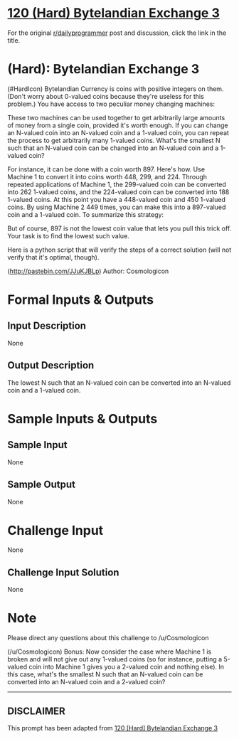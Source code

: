 # [120 (Hard) Bytelandian Exchange 3](https://www.reddit.com/r/dailyprogrammer/comments/19whtk/030813_challenge_120_hard_bytelandian_exchange_3/)

For the original [r/dailyprogrammer](https://www.reddit.com/r/dailyprogrammer/) post and discussion, click the link in the title.

#  (Hard): Bytelandian Exchange 3
(#HardIcon)
Bytelandian Currency is coins with positive integers on them. (Don't worry about 0-valued coins because they're useless for this problem.) You have access to two peculiar money changing machines:

These two machines can be used together to get arbitrarily large amounts of money from a single coin, provided it's worth enough. If you can change an N-valued coin into an N-valued coin and a 1-valued coin, you can repeat the process to get arbitrarily many 1-valued coins. What's the smallest N such that an N-valued coin can be changed into an N-valued coin and a 1-valued coin?

For instance, it can be done with a coin worth 897. Here's how. Use Machine 1 to convert it into coins worth 448, 299, and 224. Through repeated applications of Machine 1, the 299-valued coin can be converted into 262 1-valued coins, and the 224-valued coin can be converted into 188 1-valued coins. At this point you have a 448-valued coin and 450 1-valued coins. By using Machine 2 449 times, you can make this into a 897-valued coin and a 1-valued coin. To summarize this strategy:

But of course, 897 is not the lowest coin value that lets you pull this trick off. Your task is to find the lowest such value.

Here is a python script that will verify the steps of a correct solution (will not verify that it's optimal, though).

(http://pastebin.com/JJuKJBLp)
Author: Cosmologicon

# Formal Inputs & Outputs
## Input Description
None

## Output Description
The lowest N such that an N-valued coin can be converted into an N-valued coin and a 1-valued coin.

# Sample Inputs & Outputs
## Sample Input
None

## Sample Output
None

# Challenge Input
None

## Challenge Input Solution
None

# Note
Please direct any questions about this challenge to /u/Cosmologicon

(/u/Cosmologicon)
Bonus: Now consider the case where Machine 1 is broken and will not give out any 1-valued coins (so for instance, putting a 5-valued coin into Machine 1 gives you a 2-valued coin and nothing else). In this case, what's the smallest N such that an N-valued coin can be converted into an N-valued coin and a 2-valued coin?


----
## **DISCLAIMER**
This prompt has been adapted from [120 [Hard] Bytelandian Exchange 3](https://www.reddit.com/r/dailyprogrammer/comments/19whtk/030813_challenge_120_hard_bytelandian_exchange_3/
)
